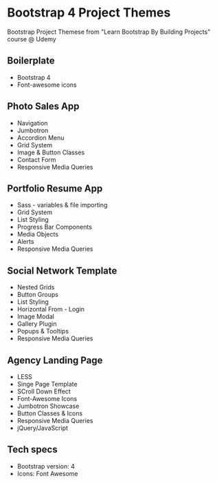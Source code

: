 Bootstrap 4 Project Themes
==========================

Bootstrap Project Themese from "Learn Bootstrap By Building Projects" course @ Udemy

Boilerplate
-----------
  * Bootstrap 4
  * Font-awesome icons

Photo Sales App
---------------
  * Navigation
  * Jumbotron
  * Accordion Menu
  * Grid System
  * Image & Button Classes
  * Contact Form
  * Responsive Media Queries

Portfolio Resume App 
--------------------
  * Sass - variables & file importing
  * Grid System
  * List Styling
  * Progress Bar Components
  * Media Objects
  * Alerts
  * Responsive Media Queries

Social Network Template
-----------------------
  * Nested Grids
  * Button Groups 
  * List Styling
  * Horizontal From - Login
  * Image Modal
  * Gallery Plugin
  * Popups & Tooltips
  * Responsive Media Queries

Agency Landing Page
-----------------------
  * LESS
  * Singe Page Template
  * SCroll Down Effect
  * Font-Awesome Icons
  * Jumbotron Showcase
  * Button Classes & Icons
  * Responsive Media Queries
  * jQuery/JavaScript

Tech specs
----------

* Bootstrap version: 4
* Icons: Font Awesome